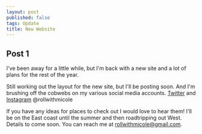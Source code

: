 ```yaml
---
layout: post
published: false
tags: Update
title: New Website
---
```

## Post 1

I've been away for a little while, but I'm back with a new site and a lot of plans for the rest of the year. 

 Still working out the layout for the new site, but I'll be posting soon. And I'm brushing off the cobwebs on my various social media accounts. [Twitter](twitter.com/rollwithmicole) and [Instagram](instagram.com/rollwithmicole) @rollwithmicole

If you have any ideas for places to check out I would love to hear them! I'll be on the East coast until the summer and then roadtripping out West. Details to come soon. You can reach me at rollwithmicole@gmail.com.
